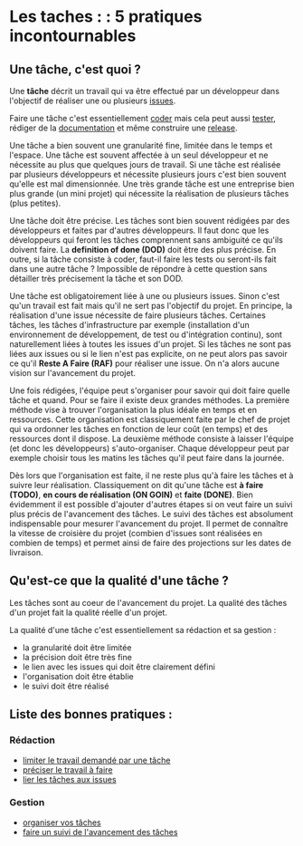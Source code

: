 Les taches : : 5 pratiques incontournables
==========================================

Une tâche, c'est quoi ?
------------------------

Une **tâche** décrit un travail qui va être effectué par un développeur dans l'objectif de réaliser une ou plusieurs [issues](../issue).

Faire une tâche c'est essentiellement [coder](../code) mais cela peut aussi [tester](../test), rédiger de la [documentation](../doc) et même construire une [release](../release).

Une tâche a bien souvent une granularité fine, limitée dans le temps et l'espace. Une tâche est souvent affectée à un seul développeur et ne nécessite au plus que quelques jours de travail. Si une tâche est réalisée par plusieurs développeurs et nécessite plusieurs jours c'est bien souvent qu'elle est mal dimensionnée. Une très grande tâche est une entreprise bien plus grande (un mini projet) qui nécessite la réalisation de plusieurs tâches (plus petites).

Une tâche doit être précise. Les tâches sont bien souvent rédigées par des développeurs et faites par d'autres développeurs. Il faut donc que les développeurs qui feront les tâches comprennent sans ambiguité ce qu'ils doivent faire. La **definition of done (DOD)** doit être des plus précise. En outre, si la tâche consiste à coder, faut-il faire les tests ou seront-ils fait dans une autre tâche ? Impossible de répondre à cette question sans détailler très précisement la tâche et son DOD.

Une tâche est obligatoirement liée à une ou plusieurs issues. Sinon c'est qu'un travail est fait mais qu'il ne sert pas l'objectif du projet. En principe, la réalisation d'une issue nécessite de faire plusieurs tâches. Certaines tâches, les tâches d'infrastructure par exemple (installation d'un environnement de développement, de test ou d'intégration continu), sont naturellement liées à toutes les issues d'un projet. Si les tâches ne sont pas liées aux issues ou si le lien n'est pas explicite, on ne peut alors pas savoir ce qu'il **Reste A Faire (RAF)** pour réaliser une issue. On n'a alors aucune vision sur l'avancement du projet.

Une fois rédigées, l'équipe peut s'organiser pour savoir qui doit faire quelle tâche et quand. Pour se faire il existe deux grandes méthodes. La première méthode vise à trouver l'organisation la plus idéale en temps et en ressources. Cette organisation est classiquement faite par le chef de projet qui va ordonner les tâches en fonction de leur coût (en temps) et des ressources dont il dispose. La deuxième méthode consiste à laisser l'équipe (et donc les développeurs) s'auto-organiser. Chaque développeur peut par exemple choisir tous les matins les tâches qu'il peut faire dans la journée.

Dès lors que l'organisation est faite, il ne reste plus qu'à faire les tâches et à suivre leur réalisation. Classiquement on dit qu'une tâche est **à faire (TODO)**, **en cours de réalisation (ON GOIN)** et **faite (DONE)**. Bien évidemment il est possible d'ajouter d'autres étapes si on veut faire un suivi plus précis de l'avancement des tâches. Le suivi des tâches est absolument indispensable pour mesurer l'avancement du projet. Il permet de connaître la vitesse de croisière du projet (combien d'issues sont réalisées en combien de temps) et permet ainsi de faire des projections sur les dates de livraison.

Qu'est-ce que la qualité d'une tâche ?
--------------------------------------

Les tâches sont au coeur de l'avancement du projet. La qualité des tâches d'un projet fait la qualité réelle d'un projet.

La qualité d'une tâche c'est essentiellement sa rédaction et sa gestion :

* la granularité doit être limitée
* la précision doit être très fine
* le lien avec les issues qui doit être clairement défini
* l'organisation doit être établie
* le suivi doit être réalisé

Liste des bonnes pratiques :
----------------------------

### Rédaction

* [limiter le travail demandé par une tâche](./limiter.md)
* [préciser le travail à faire](./preciser.md)
* [lier les tâches aux issues](./lier.md)

### Gestion 

* [organiser vos tâches](./organiser.md)
* [faire un suivi de l'avancement des tâches](./suivre.md)
